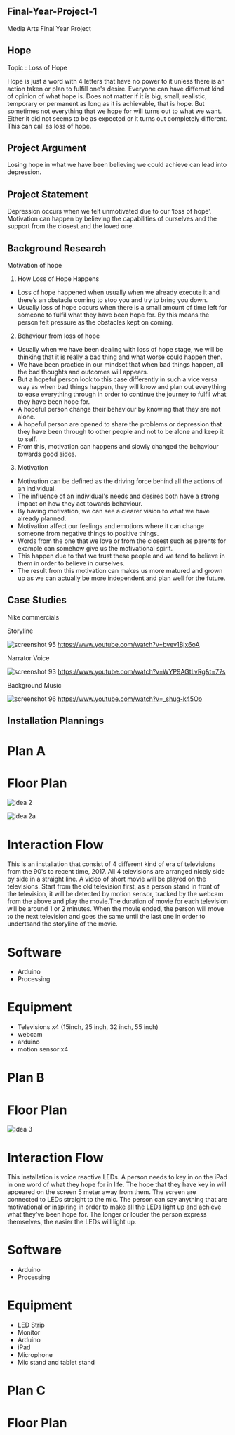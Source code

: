 ## Final-Year-Project-1
Media Arts Final Year Project
## Hope
Topic : Loss of Hope

Hope is just a word with 4 letters that have no power to it unless there is an action taken or plan to fulfill one's desire. Everyone can have differnet kind of opinion of what hope is. Does not matter if it is big, small, realistic, temporary or permanent as long as it is achievable, that is hope. But sometimes not everything that we hope for will turns out to what we want. Either it did not seems to be as expected or it turns out completely different. This can call as loss of hope.
## Project Argument
Losing hope in what we have been believing we could achieve can lead into depression.
## Project Statement
Depression occurs when we felt unmotivated due to our ‘loss of hope’. Motivation can happen by believing the capabilities of ourselves and the support from the closest and the loved one.
## Background Research
Motivation of hope
1. How Loss of Hope Happens
- Loss of hope happened when usually when we already execute it and there’s an obstacle coming to stop you and try to bring you down. 
- Usually loss of hope occurs when there is a small amount of time left for someone to fulfil what they have been hope for. By this means the person felt pressure as the obstacles kept on coming. 
2. Behaviour from loss of hope
- Usually when we have been dealing with loss of hope stage, we will be thinking that it is really a bad thing and what worse could happen then.
- We have been practice in our mindset that when bad things happen, all the bad thoughts and outcomes will appears.
- But a hopeful person look to this case differently in such a vice versa way as when bad things happen, they will know and plan out everything to ease everything through in order to continue the journey to fulfil what they have been hope for.
- A hopeful person change their behaviour by knowing that they are not alone.
- A hopeful person are opened to share the problems or depression that they have been through to other people and not to be alone and keep it to self.
- From this, motivation can happens and slowly changed the behaviour towards good sides.
3. Motivation
- Motivation can be defined as the driving force behind all the actions of an individual.
- The influence of an individual's needs and desires both have a strong impact on how they act towards behaviour.
- By having motivation, we can see a clearer vision to what we have already planned.
- Motivation affect our feelings and emotions where it can change someone from negative things to positive things.
- Words from the one that we love or from the closest such as parents for example can somehow give us the motivational spirit.
- This happen due to that we trust these people and we tend to believe in them in order to believe in ourselves.
- The result from this motivation can makes us more matured and grown up as we can actually be more independent and plan well for the future.
## Case Studies
Nike commercials

Storyline

![screenshot 95](https://user-images.githubusercontent.com/34508920/35924388-e60020b4-0c5d-11e8-8831-218d91b27473.png)
https://www.youtube.com/watch?v=bvev1Bjx6oA

Narrator Voice

![screenshot 93](https://user-images.githubusercontent.com/34508920/35924676-a53999d8-0c5e-11e8-9044-024025516d60.png)
https://www.youtube.com/watch?v=WYP9AGtLvRg&t=77s

Background Music

![screenshot 96](https://user-images.githubusercontent.com/34508920/35924702-b844c200-0c5e-11e8-8642-02a16aaea27c.png)
https://www.youtube.com/watch?v=_shug-k45Oo

## Installation Plannings

# Plan A
# Floor Plan

![idea 2](https://user-images.githubusercontent.com/34508920/35924872-3a5d2c32-0c5f-11e8-94c6-98f136047244.jpg)

![idea 2a](https://user-images.githubusercontent.com/34508920/35924879-3ff12d6a-0c5f-11e8-9c7b-ae2c9f881f4d.jpg)

# Interaction Flow

This is an installation that consist of 4 different kind of era of televisions from the 90's to recent time, 2017. All 4 televisions are arranged nicely side by side in a straight line. A video of short movie will be played on the televisions. Start from the old television first, as a person stand in front of the television, it will be detected by motion sensor, tracked by the webcam from the above and play the movie.The duration of movie for each television will be around 1 or 2 minutes. When the movie ended, the person will move to the next television and goes the same until the last one in order to undertsand the storyline of the movie.

# Software
- Arduino
- Processing

# Equipment
- Televisions x4 (15inch, 25 inch, 32 inch, 55 inch)
- webcam
- arduino
- motion sensor x4

# Plan B
# Floor Plan

![idea 3](https://user-images.githubusercontent.com/34508920/36349314-98025620-14be-11e8-9bfc-230ce29d7646.jpg)

# Interaction Flow

This installation is voice reactive LEDs. A person needs to key in on the iPad in one word of what they hope for in life. The hope that they have key in will appeared on the screen 5 meter away from them. The screen are connected to LEDs straight to the mic. The person can say anything that are motivational or inspiring in order to make all the LEDs light up and achieve what they’ve been hope for. The longer or louder the person express themselves, the easier the LEDs will light up.

# Software
- Arduino
- Processing

# Equipment
- LED Strip
- Monitor
- Arduino
- iPad
- Microphone
- Mic stand and tablet stand

# Plan C
# Floor Plan

